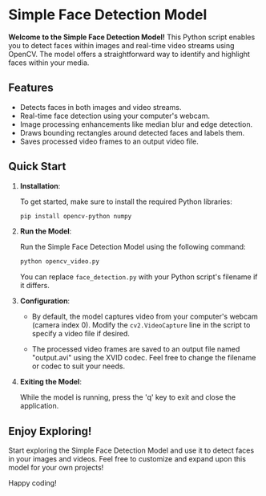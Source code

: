 # Simple Face Detection Model

**Welcome to the Simple Face Detection Model!** This Python script enables you to detect faces within images and real-time video streams using OpenCV. The model offers a straightforward way to identify and highlight faces within your media.

## Features

- Detects faces in both images and video streams.
- Real-time face detection using your computer's webcam.
- Image processing enhancements like median blur and edge detection.
- Draws bounding rectangles around detected faces and labels them.
- Saves processed video frames to an output video file.

## Quick Start

1. **Installation**:

   To get started, make sure to install the required Python libraries:

   ```bash
   pip install opencv-python numpy
   ```

2. **Run the Model**:

   Run the Simple Face Detection Model using the following command:

   ```bash
   python opencv_video.py
   ```

   You can replace `face_detection.py` with your Python script's filename if it differs.

3. **Configuration**:

   - By default, the model captures video from your computer's webcam (camera index 0). Modify the `cv2.VideoCapture` line in the script to specify a video file if desired.

   - The processed video frames are saved to an output file named "output.avi" using the XVID codec. Feel free to change the filename or codec to suit your needs.

4. **Exiting the Model**:

   While the model is running, press the 'q' key to exit and close the application.

## Enjoy Exploring!

Start exploring the Simple Face Detection Model and use it to detect faces in your images and videos. Feel free to customize and expand upon this model for your own projects!

Happy coding!

